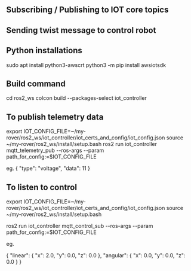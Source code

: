 ## Subscribing / Publishing to IOT core topics 
## Sending twist message to control robot

## Python installations
sudo apt install python3-awscrt
python3 -m pip install awsiotsdk

## Build command
cd ros2_ws
colcon build --packages-select iot_controller

## To publish telemetry data

export IOT_CONFIG_FILE=~/my-rover/ros2_ws/iot_controller/iot_certs_and_config/iot_config.json
source ~/my-rover/ros2_ws/install/setup.bash
ros2 run iot_controller mqtt_telemetry_pub --ros-args --param path_for_config:=$IOT_CONFIG_FILE

eg. 
{
  "type": "voltage",
  "data": 11
}

## To listen to control

export IOT_CONFIG_FILE=~/my-rover/ros2_ws/iot_controller/iot_certs_and_config/iot_config.json
source ~/my-rover/ros2_ws/install/setup.bash

ros2 run iot_controller mqtt_control_sub --ros-args --param path_for_config:=$IOT_CONFIG_FILE

eg.

{
  "linear": {
    "x": 2.0,
    "y": 0.0,
    "z": 0.0
  },
  "angular": {
    "x": 0.0,
    "y": 0.0,
    "z": 0.0
  }
}
